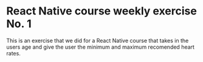 # React Native course weekly exercise No. 1
This is an exercise that we did for a React Native course that takes in the users age and give the user the minimum and maximum recomended heart rates. 
